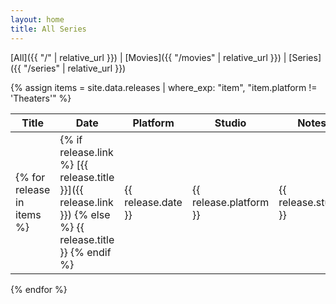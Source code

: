 ```yaml
---
layout: home
title: All Series
---
```


[All]({{ "/" | relative_url }}) \| [Movies]({{ "/movies" | relative_url }}) \| [Series]({{ "/series" | relative_url }})

{% assign items = site.data.releases | where_exp: "item", "item.platform != 'Theaters'" %}

| Title | Date | Platform | Studio | Notes |
| ----- | ---- | -------- | ------ | ----- |
{% for release in items %}| {% if release.link %} [{{ release.title }}]({{ release.link }}) {% else %} {{ release.title }} {% endif %} | {{ release.date }} | {{ release.platform }} | {{ release.studio }} | {{ release.notes }} |
{% endfor %}
